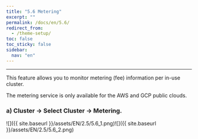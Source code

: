```yaml
---
title: "5.6 Metering"
excerpt: ""
permalink: /docs/en/5.6/
redirect_from:
  - /theme-setup/
toc: false
toc_sticky: false
sidebar:
  nav: "en"
---
```



---

This feature allows you to monitor metering \(fee\) information per in-use cluster.

The metering service is only available for the AWS and GCP public clouds.

### a\) Cluster → Select Cluster → Metering.
![]({{ site.baseurl }}/assets/EN/2.5/5.6_1.png)![]({{ site.baseurl }}/assets/EN/2.5/5.6_2.png)
